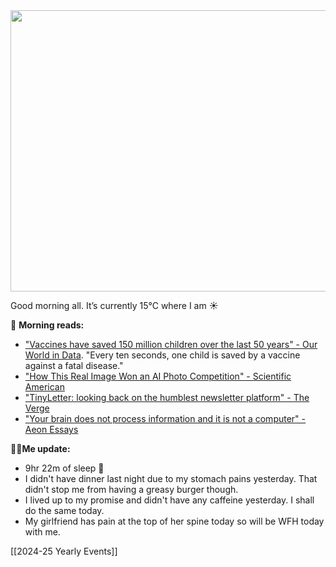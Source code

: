 <img src="https://clowes.blog/uploads/2024/img-1691-vsco.jpg" width="600" height="450" alt="">

Good morning all. It’s currently 15°C where I am ☀️

📖 **Morning reads:**

- ["Vaccines have saved 150 million children over the last 50 years" - Our World in Data](https://ourworldindata.org/vaccines-children-saved). "Every ten seconds, one child is saved by a vaccine against a fatal disease."
- ["How This Real Image Won an AI Photo Competition" - Scientific American](https://www.scientificamerican.com/article/how-this-real-image-won-an-ai-photo-competition/)
- ["TinyLetter: looking back on the humblest newsletter platform" - The Verge](https://www.theverge.com/24085737/tinyletter-mailchimp-shut-down-email-newsletters)
- ["Your brain does not process information and it is not a computer" - Aeon Essays](https://aeon.co/essays/your-brain-does-not-process-information-and-it-is-not-a-computer)

🧍‍♂️**Me update:**

- 9hr 22m of sleep 🛌
- I didn't have dinner last night due to my stomach pains yesterday. That didn't stop me from having a greasy burger though.
- I lived up to my promise and didn't have any caffeine yesterday. I shall do the same today.
- My girlfriend has pain at the top of her spine today so will be WFH today with me.

[[2024-25 Yearly Events]]